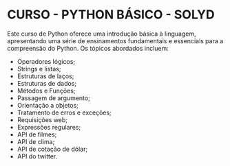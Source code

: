 # CURSO - PYTHON BÁSICO - SOLYD

Este curso de Python oferece uma introdução básica à linguagem, apresentando uma série de ensinamentos fundamentais e essenciais para a compreensão do Python. Os tópicos abordados incluem:

- Operadores lógicos;
- Strings e listas;
- Estruturas de laços;
- Estruturas de dados;
- Métodos e Funções;
- Passagem de argumento;
- Orientação a objetos;
- Tratamento de erros e exceções;
- Requisições web;
- Expressões regulares;
- API de filmes;
- API de clima;
- API de cotação de dólar;
- API do twitter.

